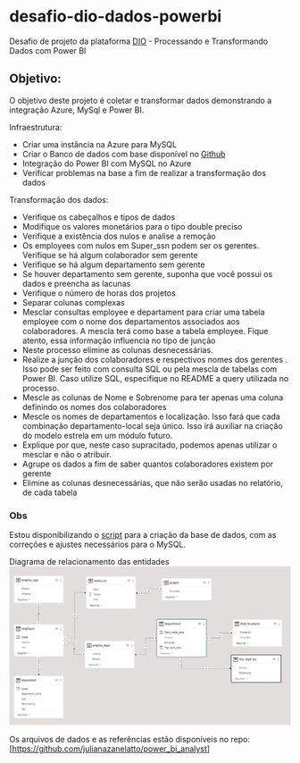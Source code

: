 # desafio-dio-dados-powerbi
Desafio de projeto da plataforma [DIO](https://web.dio.me/) - Processando e Transformando Dados com Power BI

## Objetivo:

O objetivo deste projeto é coletar e transformar dados demonstrando a integração Azure, MySql e Power BI.

Infraestrutura:
* Criar uma instância na Azure para MySQL
* Criar o Banco de dados com base disponível no [Github](https://github.com/julianazanelatto/power_bi_analyst)
* Integração do Power BI com MySQL no Azure
* Verificar problemas na base a fim de realizar a transformação dos dados

Transformação dos dados:
* Verifique os cabeçalhos e tipos de dados
* Modifique os valores monetários para o tipo double preciso
* Verifique a existência dos nulos e analise a remoção
* Os employees com nulos em Super_ssn podem ser os gerentes. Verifique se há algum colaborador sem gerente
* Verifique se há algum departamento sem gerente
* Se houver departamento sem gerente, suponha que você possui os dados e preencha as lacunas
* Verifique o número de horas dos projetos
* Separar colunas complexas
* Mesclar consultas employee e departament para criar uma tabela employee com o nome dos departamentos associados aos colaboradores. A mescla terá como base a tabela employee. Fique atento, essa informação influencia no tipo de junção
* Neste processo elimine as colunas desnecessárias.
* Realize a junção dos colaboradores e respectivos nomes dos gerentes . Isso pode ser feito com consulta SQL ou pela mescla de tabelas com Power BI. Caso utilize SQL, especifique no README a query utilizada no processo.
* Mescle as colunas de Nome e Sobrenome para ter apenas uma coluna definindo os nomes dos colaboradores
* Mescle os nomes de departamentos e localização. Isso fará que cada combinação departamento-local seja único. Isso irá auxiliar na criação do modelo estrela em um módulo futuro.
* Explique por que, neste caso supracitado, podemos apenas utilizar o mesclar e não o atribuir.
* Agrupe os dados a fim de saber quantos colaboradores existem por gerente
* Elimine as colunas desnecessárias, que não serão usadas no relatório, de cada tabela

### Obs

Estou disponibilizando o [script](scripts.sql) para a criação da base de dados, com as correções e ajustes necessários para o MySQL.

Diagrama de relacionamento das entidades
![screenshot](assets/mer.PNG)

Os arquivos de dados e as referências estão disponíveis no repo: 
[https://github.com/julianazanelatto/power_bi_analyst]

